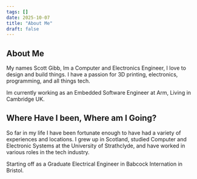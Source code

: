 ```yaml
---
tags: []
date: 2025-10-07
title: "About Me"
draft: false
---
```


## About Me

My names Scott Gibb, Im a Computer and Electronics Engineer, I love to design and build things. I have a passion for 3D printing, electronics, programming, and all things tech.

Im currently working as an Embedded Software Engineer at Arm, Living in Cambridge UK.

## Where Have I been, Where am I Going?

So far in my life I have been fortunate enough to have had a variety of experiences and locations. I grew up in Scotland, studied Computer and Electronic Systems at the University of Strathclyde, and have worked in various roles in the tech industry.

Starting off as a Graduate Electrical Engineer in Babcock Internation in Bristol.
